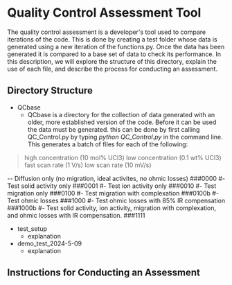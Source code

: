 # Quality Control Assessment Tool

The quality control assessment is a developer's tool used to compare iterations of the code. This is done by creating a test folder whose data is generated using a new iteration of the functions.py. Once the data has been generated it is compared to a base set of data to check its performance. In this description, we will explore the structure of this directory, explain the use of each file, and describe the process for conducting an assessment.

## Directory Structure 
* QCbase
  - QCbase is a directory for the collection of data generated with an older, more established version of the code. Before it can be used the data must be generated. this can be done by first calling QC_Control.py by typing *python QC_Control.py* in the command line. This generates a batch of files for each of the following:

>  high concentration (10 mol% UCl3)
>  low concentration (0.1 wt% UCl3)
>  fast scan rate (1 V/s)
>  low scan rate (10 mV/s)
 

-- Diffusion only (no migration, ideal activites, no ohmic losses)  ###0000
#- Test solid activity only                                         ###0001
#- Test ion activity only                                           ###0010
#- Test migration only                                              ###0100
#- Test migration with complexation                                 ###0100b
#- Test ohmic losses                                                ###1000
#- Test ohmic losses with 85% IR compensation                       ###1000b
#- Test solid activity, ion activity, migration with complexation, and ohmic losses with IR compensation. ###1111
 
* test_setup
  - explanation  
* demo_test_2024-5-09
  - explanation 

## Instructions for Conducting an Assessment 
